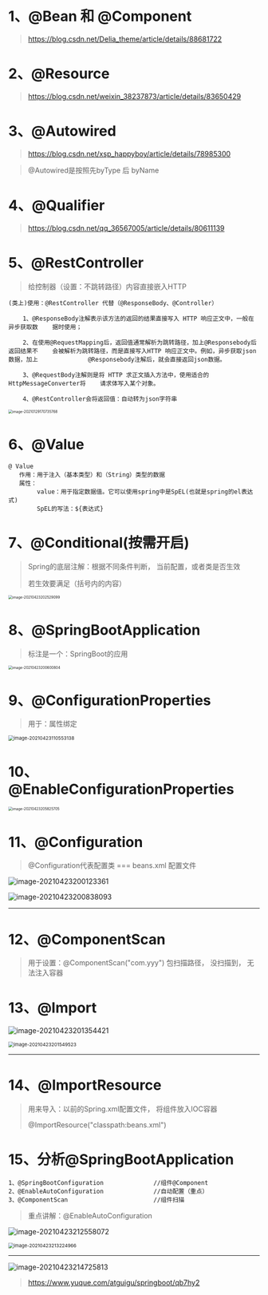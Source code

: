 # 1、@Bean 和 @Component

> https://blog.csdn.net/Delia_theme/article/details/88681722



# 2、@Resource

> https://blog.csdn.net/weixin_38237873/article/details/83650429 



# 3、@Autowired

> https://blog.csdn.net/xsp_happyboy/article/details/78985300

> @Autowired是按照先byType 后 byName 





# 4、@Qualifier

> https://blog.csdn.net/qq_36567005/article/details/80611139





# 5、@RestController

> 给控制器（设置：不跳转路径）内容直接嵌入HTTP

~~~
(类上)使用：@RestController 代替（@ResponseBody、@Controller）

    1、@ResponseBody注解表示该方法的返回的结果直接写入 HTTP 响应正文中，一般在异步获取数	据时使用；

	2、在使用@RequestMapping后，返回值通常解析为跳转路径，加上@Responsebody后返回结果不	会被解析为跳转路径，而是直接写入HTTP 响应正文中。例如，异步获取json数据，加上		       	 @Responsebody注解后，就会直接返回json数据。

	3、@RequestBody注解则是将 HTTP 求正文插入方法中，使用适合的HttpMessageConverter将	请求体写入某个对象。
	
	4、@RestController会将返回值：自动转为json字符串
~~~

<img src="https://gitee.com/sheep-are-flying-in-the-sky/my-picture/raw/master/picture6/image-20210129170735768.png" alt="image-20210129170735768" style="zoom:50%;" />



# 6、@Value

    @ Value
       作用：用于注入（基本类型）和（String）类型的数据
       属性：
       		value：用于指定数据值。它可以使用spring中是SpEL(也就是spring的el表达式)
        	SpEL的写法：${表达式}






# 7、@Conditional(按需开启)

> Spring的底层注解：根据不同条件判断， 当前配置，或者类是否生效
>
> 若生效要满足（括号内的内容）

<img src="https://gitee.com/sheep-are-flying-in-the-sky/my-picture/raw/master/picture9/image-20210423202529099.png" alt="image-20210423202529099" style="zoom:50%;" />



# 8、@SpringBootApplication

> 标注是一个：SpringBoot的应用

<img src="https://gitee.com/sheep-are-flying-in-the-sky/my-picture/raw/master/picture9/image-20210423200600804.png" alt="image-20210423200600804" style="zoom:50%;" />



# 9、@ConfigurationProperties

> 用于：属性绑定

<img src="https://gitee.com/sheep-are-flying-in-the-sky/my-picture/raw/master/picture9/image-20210423110553138.png" alt="image-20210423110553138" style="zoom:67%;" />



# 10、@EnableConfigurationProperties

<img src="https://gitee.com/sheep-are-flying-in-the-sky/my-picture/raw/master/picture9/image-20210423205825705.png" alt="image-20210423205825705" style="zoom:50%;" />



# 11、@Configuration

> @Configuration代表配置类 ===  beans.xml 配置文件

![image-20210423200123361](https://gitee.com/sheep-are-flying-in-the-sky/my-picture/raw/master/picture9/image-20210423200123361.png)

![image-20210423200838093](https://gitee.com/sheep-are-flying-in-the-sky/my-picture/raw/master/picture9/image-20210423200838093.png)

---



# 12、@ComponentScan

> 用于设置：@ComponentScan("com.yyy") 包扫描路径， 没扫描到， 无法注入容器



# 13、@Import

![image-20210423201354421](https://gitee.com/sheep-are-flying-in-the-sky/my-picture/raw/master/picture9/image-20210423201354421.png)

<img src="https://gitee.com/sheep-are-flying-in-the-sky/my-picture/raw/master/picture9/image-20210423201549523.png" alt="image-20210423201549523" style="zoom: 67%;" />

---



# 14、@ImportResource

> 用来导入：以前的Spring.xml配置文件， 将组件放入IOC容器
>
> @ImportResource("classpath:beans.xml")







# 15、分析@SpringBootApplication

~~~
1、@SpringBootConfiguration				//组件@Component
2、@EnableAutoConfiguration				//自动配置（重点）
3、@ComponentScan						//组件扫描
~~~



> 重点讲解：@EnableAutoConfiguration

![image-20210423212558072](https://gitee.com/sheep-are-flying-in-the-sky/my-picture/raw/master/picture9/image-20210423212558072.png)

<img src="https://gitee.com/sheep-are-flying-in-the-sky/my-picture/raw/master/picture9/image-20210423213224966.png" alt="image-20210423213224966" style="zoom: 67%;" />

---



<img src="https://gitee.com/sheep-are-flying-in-the-sky/my-picture/raw/master/picture9/image-20210423214725813.png" alt="image-20210423214725813"  />

> https://www.yuque.com/atguigu/springboot/qb7hy2 

